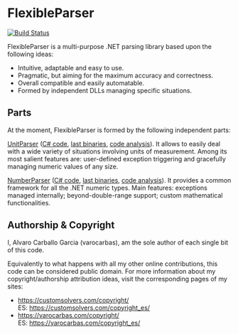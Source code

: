 
# FlexibleParser        

[![Build Status](https://travis-ci.org/varocarbas/FlexibleParser.svg?branch=master)](https://travis-ci.org/varocarbas/FlexibleParser)

FlexibleParser is a multi-purpose .NET parsing library based upon the following ideas:

- Intuitive, adaptable and easy to use.
- Pragmatic, but aiming for the maximum accuracy and correctness.
- Overall compatible and easily automatable. 
- Formed by independent DLLs managing specific situations.

## Parts

At the moment, FlexibleParser is formed by the following independent parts:

[UnitParser](https://customsolvers.com/unit_parser/) ([C# code](https://github.com/varocarbas/FlexibleParser/tree/master/all_code/UnitParser/Source/), [last binaries](https://customsolvers.com/downloads/flexible_parser/unit_parser/), [code analysis](https://varocarbas.com/unit_parser_code/)). It allows to easily deal with a wide variety of situations involving units of measurement.
Among its most salient features are: user-defined exception triggering and gracefully managing numeric values of any size.


[NumberParser](https://customsolvers.com/number_parser/) ([C# code](https://github.com/varocarbas/FlexibleParser/tree/master/all_code/NumberParser/Source/), [last binaries](https://customsolvers.com/downloads/flexible_parser/number_parser/), [code analysis](https://varocarbas.com/number_parser_code/)). It provides a common framework for all the .NET numeric types. Main features: exceptions managed internally; beyond-double-range support; custom mathematical functionalities.


## Authorship & Copyright

I, Alvaro Carballo Garcia (varocarbas), am the sole author of each single bit of this code.

Equivalently to what happens with all my other online contributions, this code can be considered public domain. For more information about my copyright/authorship attribution ideas, visit the corresponding pages of my sites:
- https://customsolvers.com/copyright/<br/> 
ES: https://customsolvers.com/copyright_es/
- https://varocarbas.com/copyright/<br/>
ES: https://varocarbas.com/copyright_es/